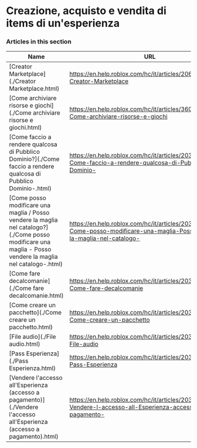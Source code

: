 # Creazione, acquisto e vendita di items di un'esperienza  
### Articles in this section
Name|URL
-|-
[Creator Marketplace](./Creator Marketplace.html) |https://en.help.roblox.com/hc/it/articles/206580683-Creator-Marketplace
[Come archiviare risorse e giochi](./Come archiviare risorse e giochi.html) |https://en.help.roblox.com/hc/it/articles/360031253052-Come-archiviare-risorse-e-giochi
[Come faccio a rendere qualcosa di Pubblico Dominio?](./Come faccio a rendere qualcosa di Pubblico Dominio-.html) |https://en.help.roblox.com/hc/it/articles/203313230-Come-faccio-a-rendere-qualcosa-di-Pubblico-Dominio-
[Come posso modificare una maglia / Posso vendere la maglia nel catalogo?](./Come posso modificare una maglia - Posso vendere la maglia nel catalogo-.html) |https://en.help.roblox.com/hc/it/articles/203313250-Come-posso-modificare-una-maglia-Posso-vendere-la-maglia-nel-catalogo-
[Come fare decalcomanie](./Come fare decalcomanie.html) |https://en.help.roblox.com/hc/it/articles/203313930-Come-fare-decalcomanie
[Come creare un pacchetto](./Come creare un pacchetto.html) |https://en.help.roblox.com/hc/it/articles/203313910-Come-creare-un-pacchetto
[File audio](./File audio.html) |https://en.help.roblox.com/hc/it/articles/203314070--File-audio
[Pass Esperienza](./Pass Esperienza.html) |https://en.help.roblox.com/hc/it/articles/203314040-Pass-Esperienza
[Vendere l'accesso all'Esperienza (accesso a pagamento)](./Vendere l'accesso all'Esperienza (accesso a pagamento).html) |https://en.help.roblox.com/hc/it/articles/203314090-Vendere-l-accesso-all-Esperienza-accesso-a-pagamento-